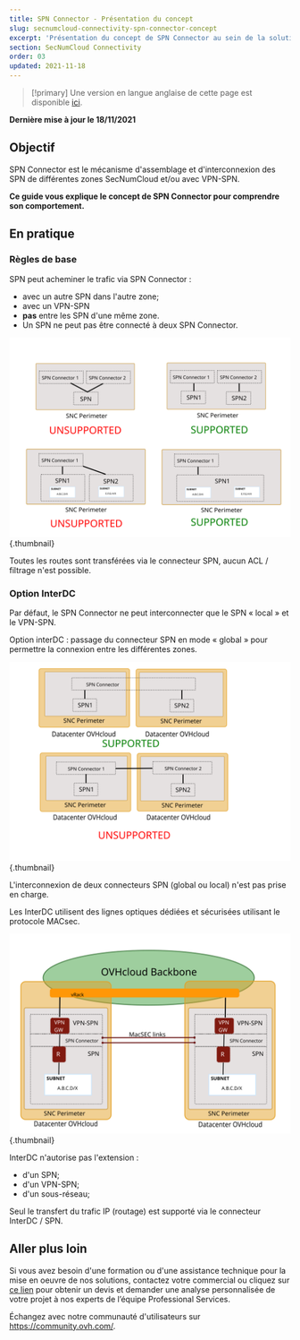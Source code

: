 ```yaml
---
title: SPN Connector - Présentation du concept
slug: secnumcloud-connectivity-spn-connector-concept
excerpt: 'Présentation du concept de SPN Connector au sein de la solution SecNumCloud Connectivity'
section: SecNumCloud Connectivity
order: 03
updated: 2021-11-18
---
```


> [!primary]
> Une version en langue anglaise de cette page est disponible [ici](https://docs.ovh.com/gb/en/network-ip/secnumcloud-connectivity-spn-connector-concept/).
>

**Dernière mise à jour le 18/11/2021**

## Objectif

SPN Connector est le mécanisme d'assemblage et d'interconnexion des SPN de différentes zones SecNumCloud et/ou avec VPN-SPN. 

**Ce guide vous explique le concept de SPN Connector pour comprendre son comportement.**

## En pratique

### Règles de base

SPN peut acheminer le trafic via SPN Connector :

* avec un autre SPN dans l'autre zone;
* avec un VPN-SPN
* **pas** entre les SPN d'une même zone.
* Un SPN ne peut pas être connecté à deux SPN Connector.

![SPN connector rules](images/spn-connector-rules1.svg){.thumbnail}

Toutes les routes sont transférées via le connecteur SPN, aucun ACL / filtrage n'est possible.

### Option InterDC

Par défaut, le SPN Connector ne peut interconnecter que le SPN « local » et le VPN-SPN.

Option interDC : passage du connecteur SPN en mode « global » pour permettre la connexion entre les différentes zones.

![Règles InterDC](images/spn-connector-rules-interDC.svg){.thumbnail}

L'interconnexion de deux connecteurs SPN (global ou local) n'est pas prise en charge.

Les InterDC utilisent des lignes optiques dédiées et sécurisées utilisant le protocole MACsec.

![SPN InterDC HLD](images/SNC-SPN-InterDC-HLD.svg){.thumbnail}

InterDC n'autorise pas l'extension :

* d'un SPN;
* d'un VPN-SPN;
* d'un sous-réseau;

Seul le transfert du trafic IP (routage) est supporté via le connecteur InterDC / SPN.

## Aller plus loin

Si vous avez besoin d'une formation ou d'une assistance technique pour la mise en oeuvre de nos solutions, contactez votre commercial ou cliquez sur [ce lien](https://www.ovhcloud.com/fr/professional-services/) pour obtenir un devis et demander une analyse personnalisée de votre projet à nos experts de l’équipe Professional Services. 

Échangez avec notre communauté d'utilisateurs sur <https://community.ovh.com/>.